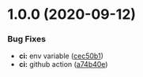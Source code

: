 # 1.0.0 (2020-09-12)


### Bug Fixes

* **ci:** env variable ([cec50b1](https://github.com/adrielcodeco/vscode-extensions-logging/commit/cec50b11a893e301d3dc320952be0be182026c31))
* **ci:** github action ([a74b40e](https://github.com/adrielcodeco/vscode-extensions-logging/commit/a74b40e8aef5a6d79f6186873ceded03ec9af1f5))
